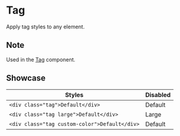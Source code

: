 <script lang="ts">
</script>

# Tag

Apply tag styles to any element.

## Note

Used in the [Tag](/components/tag) component.

## Showcase

| Styles                                        | Disabled                                    |
| --------------------------------------------- | ------------------------------------------- |
| `<div class="tag">Default</div>`              | <div class="tag">Default</div>              |
| `<div class="tag large">Default</div>`        | <div class="tag large">Large</div>          |
| `<div class="tag custom-color">Default</div>` | <div class="tag custom-color">Default</div> |

<style lang="scss">
  .custom-color {
      background-color: var(--warning-emphasis);
      color: var(--warning-emphasis-contrast);
  }
</style>
